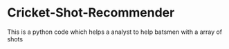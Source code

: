 # Cricket-Shot-Recommender
This is a python code which helps a analyst to help batsmen with a array of shots  
